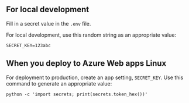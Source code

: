 
## For local development

Fill in a secret value in the `.env` file.

For local development, use this random string as an appropriate value:

```shell
SECRET_KEY=123abc
```

## When you deploy to Azure Web apps Linux

For deployment to production, create an app setting, `SECRET_KEY`. Use this command to generate an appropriate value:

```shell
python -c 'import secrets; print(secrets.token_hex())'
```
